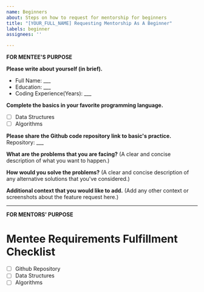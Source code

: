 ```yaml
---
name: Beginners
about: Steps on how to request for mentorship for beginners
title: "[YOUR_FULL_NAME] Requesting Mentorship As A Beginner"
labels: beginner
assignees: ''

---
```


__FOR MENTEE'S PURPOSE__

**Please write about yourself (in brief).**
- Full Name:  ___
- Education:  ___
- Coding Experience(Years): ___

**Complete the basics in your favorite programming language.**
- [ ] Data Structures
- [ ] Algorithms

**Please share the Github code repository link to basic's practice.**
Repository: ___

**What are the problems that you are facing?**
(A clear and concise description of what you want to happen.)

**How would you solve the problems?**
(A clear and concise description of any alternative solutions that you've considered.)

**Additional context that you would like to add.**
(Add any other context or screenshots about the feature request here.)

--- 

__FOR MENTORS' PURPOSE__

# Mentee Requirements Fulfillment Checklist 
- [ ] Github Repository
- [ ] Data Structures
- [ ] Algorithms
